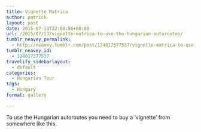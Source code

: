 ```yaml
---
title: Vignette Matrica
author: patrick
layout: post
date: 2015-07-13T22:08:56+00:00
url: /2015/07/13/vignette-matrica-to-use-the-hungarian-autoroutes/
tumblr_neavey_permalink:
  - http://neavey.tumblr.com/post/124017377537/vignette-matrica-to-use-the-hungarian-autoroutes
tumblr_neavey_id:
  - 124017377537
travelify_sidebarlayout:
  - default
categories:
  - Hungarian Tour
tags:
  - Hungary
format: gallery

---
```

To use the Hungarian autoroutes you need to buy a ‘vignette’ from somewhere like this.